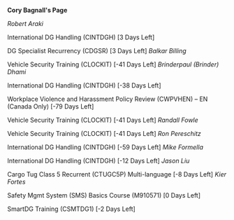 **Cory Bagnall's Page**


*Robert Araki*

International DG Handling (CINTDGH) [3 Days Left]


DG Specialist Recurrency (CDGSR) [3 Days Left]
*Balkar Billing*

Vehicle Security Training (CLOCKIT) [-41 Days Left]
*Brinderpaul (Brinder) Dhami*

International DG Handling (CINTDGH) [-38 Days Left]


Workplace Violence and Harassment Policy Review (CWPVHEN) – EN (Canada Only) [-79 Days Left]


Vehicle Security Training (CLOCKIT) [-41 Days Left]
*Randall Fowle*

Vehicle Security Training (CLOCKIT) [-41 Days Left]
*Ron Pereschitz*

International DG Handling (CINTDGH) [-59 Days Left]
*Mike Formella*

International DG Handling (CINTDGH) [-12 Days Left]
*Jason Liu*

Cargo Tug Class 5 Recurrent (CTUGC5P) Multi-language [-8 Days Left]
*Kier Fortes*

Safety Mgmt System (SMS) Basics Course (M910571) [0 Days Left]


SmartDG Training (CSMTDG1) [-2 Days Left]
